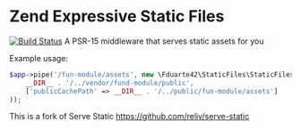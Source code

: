 # Zend Expressive Static Files
[![Build Status](https://travis-ci.com/fduarte42/zend-expressive-static-files.svg?branch=master)](https://travis-ci.com/fduarte42/zend-expressive-static-files)
A PSR-15 middleware that serves static assets for you

Example usage:
```php
$app->pipe('/fun-module/assets', new \Fduarte42\StaticFiles\StaticFilesMiddleware(
    __DIR__ . '/../vendor/fund-module/public',
    ['publicCachePath' => __DIR__ . '/../public/fun-module/assets']
));
```

This is a fork of Serve Static https://github.com/reliv/serve-static
